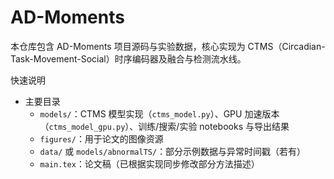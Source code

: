 # AD-Moments

本仓库包含 AD-Moments 项目源码与实验数据，核心实现为 CTMS（Circadian-Task-Movement-Social）时序编码器及融合与检测流水线。

快速说明

- 主要目录
  - `models/`：CTMS 模型实现（`ctms_model.py`）、GPU 加速版本（`ctms_model_gpu.py`）、训练/搜索/实验 notebooks 与导出结果
  - `figures/`：用于论文的图像资源
  - `data/` 或 `models/abnormalTS/`：部分示例数据与异常时间戳（若有）
  - `main.tex`：论文稿（已根据实现同步修改部分方法描述）
